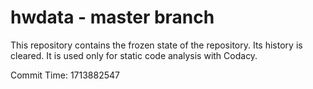 # hwdata - master branch

This repository contains the frozen state of the repository.
Its history is cleared. It is used only for static code
analysis with Codacy.

Commit Time: 1713882547